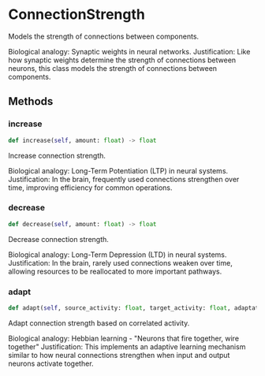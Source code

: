 # ConnectionStrength

Models the strength of connections between components.

Biological analogy: Synaptic weights in neural networks.
Justification: Like how synaptic weights determine the strength of
connections between neurons, this class models the strength of
connections between components.

## Methods

### increase

```python
def increase(self, amount: float) -> float
```

Increase connection strength.

Biological analogy: Long-Term Potentiation (LTP) in neural systems.
Justification: In the brain, frequently used connections strengthen over time,
improving efficiency for common operations.

### decrease

```python
def decrease(self, amount: float) -> float
```

Decrease connection strength.

Biological analogy: Long-Term Depression (LTD) in neural systems.
Justification: In the brain, rarely used connections weaken over time,
allowing resources to be reallocated to more important pathways.

### adapt

```python
def adapt(self, source_activity: float, target_activity: float, adaptation_rate: float) -> float
```

Adapt connection strength based on correlated activity.

Biological analogy: Hebbian learning - "Neurons that fire together, wire together"
Justification: This implements an adaptive learning mechanism similar to how
neural connections strengthen when input and output neurons activate together.

